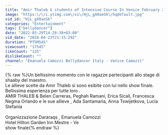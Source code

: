 ```yaml
---
title: "Amir Thaleb & students of Intensive Course In Venice February 2018"
image: "https:\/\/i.ytimg.com\/vi\/HjL_gX0aeSk\/hqdefault.jpg"
vid_id: "HjL_gX0aeSk"
categories: "Entertainment"
tags: ["bellydancer"]
date: "2022-03-29T14:20:38+03:00"
vid_date: "2018-04-23T21:15:29Z"
duration: "PT5M54S"
viewcount: "17545"
likeCount: "135"
dislikeCount: ""
channel: "Emanuela Camozzi Bellydancer Italy - Venice Camozzi"
---
```

{% raw %}Un bellissimo momento con le ragazze partecipanti allo stage di shaaby del maestro.<br />Le allieve scelte da Amir Thaleb si sono esibite con lui nello show finale.<br />Bellissima esperienza per tutte loro .<br />AMIR THALEB &amp; Belen Carreras, Peghah Ramani, Erica Sicali, Francesca Negma Orlando e le sue allieve , Ada Santamaria, Anna Tswijetkova, Lucia Stefania<br /><br />Organizzazione Dararaqs , Emanuela Camozzi<br />Hotel Hilton Garden Inn Mestre - Ve<br />show finale{% endraw %}
